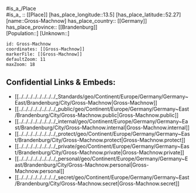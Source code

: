 ﻿---
location: [52.27,13.5] 
mapzoom: [7,12] 
mapmarker: city 
type: City
tags:
- geo/City


SpocWebEntityId: 30600
isDeleted: false
confidential: public

---
#is_a_/Place  
#is_a_ :: [[Place]] 
[has_place_longitude::13.5] 
[has_place_latitude::52.27] 
[name::Gross-Machnow] 
has_place_country:: [[Germany]]  
has_place_province:: [[Brandenburg]]  
[Population::] 
[Unknown::] 


```leaflet
id: Gross-Machnow
coordinates: [[Gross-Machnow]] 
markerFile: [[Gross-Machnow]] 
defaultZoom: 11 
maxZoom: 18
```


## Confidential Links & Embeds: 
- [[../../../../../../../../_Standards/geo/Continent/Europe/Germany/Germany~East/Brandenburg/City/Gross-Machnow|Gross-Machnow]] 
- [[../../../../../../../../_public/geo/Continent/Europe/Germany/Germany~East/Brandenburg/City/Gross-Machnow.public|Gross-Machnow.public]] 
- [[../../../../../../../../_internal/geo/Continent/Europe/Germany/Germany~East/Brandenburg/City/Gross-Machnow.internal|Gross-Machnow.internal]] 
- [[../../../../../../../../_protect/geo/Continent/Europe/Germany/Germany~East/Brandenburg/City/Gross-Machnow.protect|Gross-Machnow.protect]] 
- [[../../../../../../../../_private/geo/Continent/Europe/Germany/Germany~East/Brandenburg/City/Gross-Machnow.private|Gross-Machnow.private]] 
- [[../../../../../../../../_personal/geo/Continent/Europe/Germany/Germany~East/Brandenburg/City/Gross-Machnow.personal|Gross-Machnow.personal]] 
- [[../../../../../../../../_secret/geo/Continent/Europe/Germany/Germany~East/Brandenburg/City/Gross-Machnow.secret|Gross-Machnow.secret]] 

